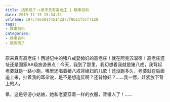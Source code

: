 ```yaml
---
title: 搞笑段子->原来真有高老庄 | 糗事百科
date: 2019-11-15 15:34:11
urlname: 197c756d91f45142d73f8611fdcf7128
tags: 
- 糗事百科
categories:
- 糗事百科
- 搞笑段子
---
```

原来真有高老庄！西游记中的猪八戒娶媳妇的高老庄！就在阿克苏温宿！高老庄遗址还是国家AA级旅游景点！今天，我到了那里，我幻想着我就是猪八戒，我背起老婆就是一路小跑，嘴里还唱着猪八戒背媳妇的儿歌！还没跑多久，老婆就在后面追上来，扯着我的耳朵说，是不是想造反啊？还背媳妇？……我一愣，赶紧放下背上的人。

晕，这是导游小姑娘，她和老婆穿着一样的衣服，背错人了！……


